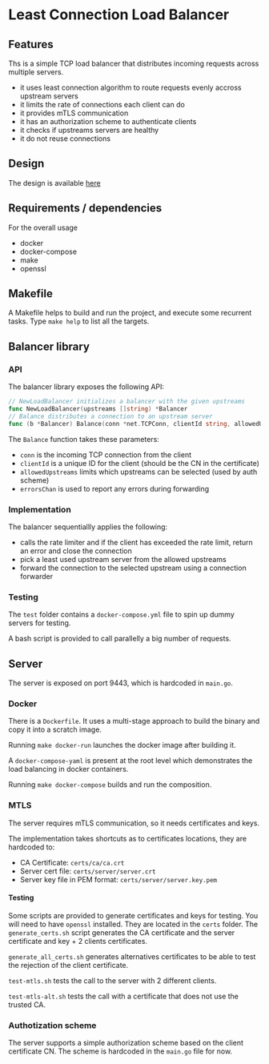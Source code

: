 # Least Connection Load Balancer

## Features
Ths is a simple TCP load balancer that distributes incoming requests across multiple servers.
- it uses least connection algorithm to route requests evenly accross upstream servers
- it limits the rate of connections each client can do
- it provides mTLS communication
- it has an authorization scheme to authenticate clients
- it checks if upstreams servers are healthy
- it do not reuse connections

## Design
The design is available [here](design/design.md)
## Requirements / dependencies
For the overall usage
- docker
- docker-compose
- make
- openssl
## Makefile
A Makefile helps to build and run the project, and execute some recurrent tasks.
Type `make help` to list all the targets.


## Balancer library
### API
The balancer library exposes the following API:
```go
// NewLoadBalancer initializes a balancer with the given upstreams
func NewLoadBalancer(upstreams []string) *Balancer
// Balance distributes a connection to an upstream server
func (b *Balancer) Balance(conn *net.TCPConn, clientId string, allowedUpstreams []string, errorsChan chan []error) error
```
The `Balance` function takes these parameters:
- `conn` is the incoming TCP connection from the client
- `clientId` is a unique ID for the client (should be the CN in the certificate)
- `allowedUpstreams` limits which upstreams can be selected (used by auth scheme)
- `errorsChan` is used to report any errors during forwarding

### Implementation
The balancer sequentiallly applies the following:
- calls the rate limiter and if the client has exceeded the rate limit, return an error and close the connection
- pick a least used upstream server from the allowed upstreams
- forward the connection to the selected upstream using a connection forwarder

### Testing
The `test` folder contains a `docker-compose.yml` file to spin up dummy servers for testing.

A bash script is provided to call parallelly a big number of requests.

## Server
The server is exposed on port 9443, which is hardcoded in `main.go`.
### Docker
There is a `Dockerfile`. It uses a multi-stage approach to build the binary and copy it into a scratch image.

Running `make docker-run` launches the docker image after building it.

A `docker-compose-yaml` is present at the root level which demonstrates the load balancing in docker containers.

Running `make docker-compose` builds and run the composition.
### MTLS
The server requires mTLS communication, so it needs certificates and keys.

The implementation takes shortcuts as to certificates locations, they are hardcoded to:
- CA Certificate: `certs/ca/ca.crt`
- Server cert file: `certs/server/server.crt`
- Server key file in PEM format:  `certs/server/server.key.pem`

#### Testing
Some scripts are provided to generate certificates and keys for testing. You will need to have `openssl` installed. They are located in the `certs` folder.
The `generate_certs.sh` script generates the CA certificate and the server certificate and key + 2 clients certificates. 

`generate_all_certs.sh` generates alternatives certificates to be able to test the rejection of the client certificate.

`test-mtls.sh` tests the call to the server with 2 different clients.

`test-mtls-alt.sh` tests the call with a certificate that does not use the trusted CA.

### Authotization scheme
The server supports a simple authorization scheme based on the client certificate CN.
The scheme is hardcoded in the `main.go` file for now.


